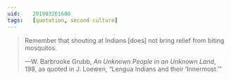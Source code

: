 ```yaml
---
uid:	201003261600
tags:	[quotation, second culture]
---
```


> Remember that shouting at Indians [does] not bring relief from biting mosquitos.
> 
> —W. Barbrooke Grubb, *An Unknown People in an Unknown Land*, 198, as quoted in J. Loewen, “Lengua Indians and their ‘Innermost.’”
